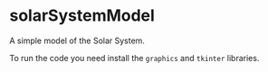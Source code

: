 # solarSystemModel
A simple model of the Solar System.


To run the code you need install the `graphics` and `tkinter` libraries.

